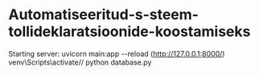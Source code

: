 # Automatiseeritud-s-steem-tollideklaratsioonide-koostamiseks
Starting server: uvicorn main:app --reload (http://127.0.0.1:8000/)
venv\Scripts\activate//
 python database.py

